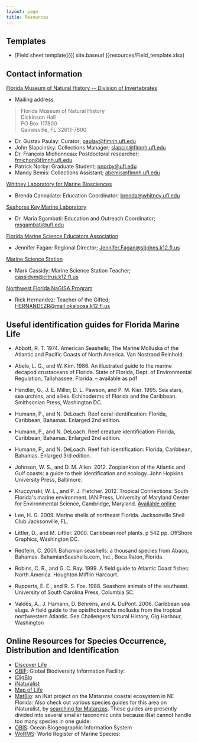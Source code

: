 ```yaml
---
layout: page
title: Resources
---
```


## Templates

- [Field sheet template]({{ site.baseurl }}resources/Field_template.xlsx)


## Contact information


[Florida Museum of Natural History -- Division of Invertebrates](https://www.flmnh.ufl.edu/malacology/)

* Mailing address

> Florida Museum of Natural History <br/>
> Dickinson Hall  <br/>
> PO Box 117800  <br/>
> Gainesville, FL 32611-7800

* Dr. Gustav Paulay: Curator; 	paulay@flmnh.ufl.edu
* John Slapcinsky: Collections Manager; slapcin@flmnh.ufl.edu
* Dr. François Michonneau: Postdoctoral researcher; fmichon@flmnh.ufl.edu
* Patrick Norby: Graduate Student; pnorby@ufl.edu
* Mandy Bemis: Collections Assistant; abemis@flmnh.ufl.edu


[Whitney Laboratory for Marine Biosciences](http://www.whitney.ufl.edu/)

* Brenda Cannaliato: Education Coordinator; brenda@whitney.ufl.edu


[Seahorse Key Marine Laboratory](https://skml.clas.ufl.edu/)

* Dr. Maria Sgambati: Education and Outreach Coordinator; msgambati@ufl.edu


[Florida Marine Science Educators Association](www.fmsea.org)

* Jennifer Fagan: Regional Director; Jennifer.Fagan@stjohns.k12.fl.us


[Marine Science Station](http://www.citrus.k12.fl.us/mss/)

* Mark Cassidy: Marine Science Station Teacher; cassidym@citrus.k12.fl.us

[Northwest Florida NaGISA Program](http://www.nagisa.gknu.com/)

* Rick Hernandez: Teacher of the Gifted; HERNANDEZR@mail.okaloosa.k12.fl.us


## Useful identification guides for Florida Marine Life

* Abbott, R. T. 1974. American Seashells; The Marine Molluska of the Atlantic and
Pacific Coasts of North America. Van Nostrand Reinhold.

* Abele, L. G., and W. Kim. 1986. An illustrated guide to the marine decapod
crustaceans of Florida. State of Florida, Dept. of Environmental Regulation,
Tallahassee, Florida. – available as pdf

* Hendler, G., J. E. Miller, D. L. Pawson, and P. M. Kier. 1995. Sea stars, sea
urchins, and allies.  Echinoderms of Florida and the Caribbean. Smithsonian
Press, Washington DC.

* Humann, P., and N. DeLoach. Reef coral identification: Florida, Caribbean,
Bahamas. Enlarged 2nd edition.

* Humann, P., and N. DeLoach. Reef creature identification: Florida, Caribbean,
Bahamas. Enlarged 2nd edition.

* Humann, P., and N. DeLoach. Reef fish identification: Florida, Caribbean,
Bahamas. Enlarged 3rd edition.

* Johnson, W. S., and D. M. Allen. 2012. Zooplankton of the Atlantic and Gulf
coasts: a guide to their identification and ecology. John Hopkins University
Press, Baltimore.

* Kruczynski, W. L., and P. J. Fletcher. 2012. Tropical Connections: South
Florida's marine environment. IAN Press, University of Maryland Center for
Environmental Science, Cambridge, Maryland.  [Available online](
http://www.researchgate.net/publication/258294645_Tropical_Connections)

* Lee, H. G. 2009. Marine shells of northeast Florida. Jacksonville Shell Club
Jacksonville, FL.

* Littler, D., and M. Littler. 2000. Caribbean reef plants. p 542 pp. OffShore
Graphics, Washington DC.

* Redfern, C. 2001. Bahamian seashells: a thousand species from Abaco,
Bahamas. BahamianSeashells.com, Inc., Boca Raton, Florida.

* Robins, C. R., and G. C. Ray. 1999. A field guide to Atlantic Coast fishes:
North America.  Houghton Mifflin Harcourt.

* Rupperts, E. E., and R. S. Fox. 1988. Seashore animals of the
southeast. University of South Carolina Press, Columbia SC.

* Valdés, A., J. Hamann, D. Behrens, and A. DuPont. 2006. Caribbean sea slugs. A
field guide to the opisthobranchs mollusks from the tropical northwestern
Atlantic. Sea Challengers Natural History, Gig Harbour, Washington


## Online Resources for Species Occurrence, Distribution and Identification

- [Discover Life](http://www.discoverlife.org/)
- [GBIF](http://www.gbif.org/): Global Biodiversity Information Facility:
- [iDigBio](https://www.idigbio.org/)
- [iNaturalist](http://www.inaturalist.org)
- [Map of Life](https://mol.org/)
- [MatBio](http://www.inaturalist.org/projects/matbio-a-coastal-ecosystem-in-ne-florida):
an iNat project on the Matanzas coastal ecosystem in NE Florida: Also check out
various species guides for this area on iNaturalist, by
[searching for Matanzas](http://www.inaturalist.org/guides/search?utf8=%E2%9C%93&q=matanzas&commit=Search).
These guides are presently divided into several smaller taxonomic units because
iNat cannot handle too many species in one guide:
- [OBIS](http://www.iobis.org/): Ocean Biogeographic Information System
- [WoRMS](http://www.marinespecies.org/): World Register of Marine Species:
